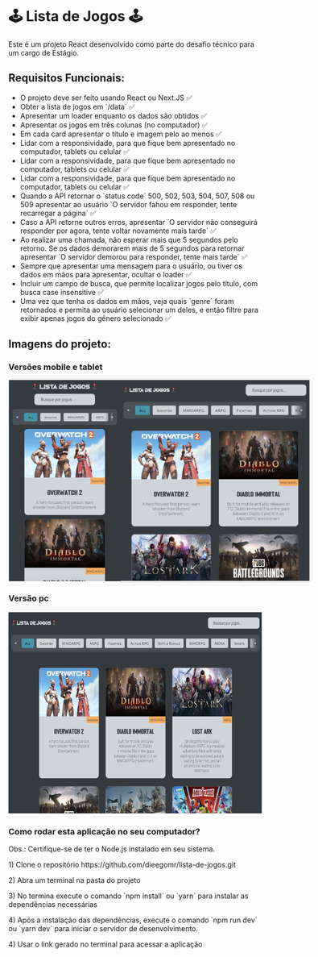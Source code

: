 <h1>🕹️ Lista de Jogos 🕹️</h1>

<p>
Este é um projeto React desenvolvido como parte do desafio técnico para um cargo de Estágio.
</p>

<h2>Requisitos Funcionais:</h2>

<ul>
<li>O projeto deve ser feito usando React ou Next.JS ✅</li>
<li>Obter a lista de jogos em `/data` ✅</li>
<li>Apresentar um loader enquanto os dados são obtidos ✅</li>
<li>Apresentar os jogos em três colunas (no computador) ✅</li>
<li>Em cada card apresentar o título e imagem pelo ao menos ✅</li>
<li>Lidar com a responsividade, para que fique bem apresentado no computador, tablets ou celular ✅</li>
<li>Lidar com a responsividade, para que fique bem apresentado no computador, tablets ou celular ✅</li>
<li>Lidar com a responsividade, para que fique bem apresentado no computador, tablets ou celular ✅</li>
<li>Quando a API retornar o `status code` 500, 502, 503, 504, 507, 508 ou 509 apresentar ao usuário `O servidor fahou em responder, tente recarregar a página` ✅</li>
<li>Caso a API retorne outros erros, apresentar `O servidor não conseguirá responder por agora, tente voltar novamente mais tarde` ✅</li>
<li>Ao realizar uma chamada, não esperar mais que 5 segundos pelo retorno. Se os dados demorarem mais de 5 segundos para retornar apresentar `O servidor demorou para responder, tente mais tarde` ✅</li>
<li>Sempre que apresentar uma mensagem para o usuário, ou tiver os dados em mãos para apresentar, ocultar o loader ✅</li>
<li>Incluir um campo de busca, que permite localizar jogos pelo título, com busca case insensitive ✅</li>
<li>Uma vez que tenha os dados em mãos, veja quais `genre` foram retornados e permita ao usuário selecionar um deles, e então filtre para exibir apenas jogos do gênero selecionado ✅</li>
</ul>

<h2>Imagens do projeto:</h2>

<h3>Versões mobile e tablet</h3>
<div style="display: flex; flex-direction: row;">
<img src="mobile.png" alt="project screenshot" width="250" height="400">
<img src="tablet.png" alt="project screenshot" width="500" height="400">
</div>

<h3>Versão pc</h3>
<img src="pc.png" alt="project screenshot" width="1000" height="400">

<h3 >Como rodar esta aplicação no seu computador?</h3>

<p>Obs.: Certifique-se de ter o Node.js instalado em seu sistema. <p>

<p>1) Clone o repositório https://github.com/dieegomr/lista-de-jogos.git</p>
<p>2) Abra um terminal na pasta do projeto</p>
<p>3) No termina execute o comando `npm install` ou `yarn` para instalar as dependências necessárias</p>
<p>4) Após a instalação das dependências, execute o comando `npm run dev` ou `yarn dev` para iniciar o servidor de desenvolvimento.</p>
<p>4) Usar o link gerado no terminal para acessar a aplicação</p>
